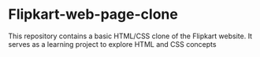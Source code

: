 # Flipkart-web-page-clone
This repository contains a basic HTML/CSS clone of the Flipkart website. It serves as a learning project to explore HTML and CSS concepts
